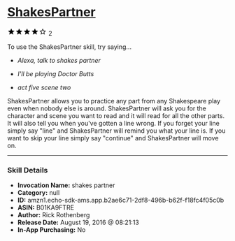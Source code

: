 # [ShakesPartner](http://alexa.amazon.com/#skills/amzn1.echo-sdk-ams.app.b2ae6c71-2df8-496b-b62f-f18fc4f05c0b)
![4 stars](../../images/ic_star_black_18dp_1x.png)![4 stars](../../images/ic_star_black_18dp_1x.png)![4 stars](../../images/ic_star_black_18dp_1x.png)![4 stars](../../images/ic_star_black_18dp_1x.png)![4 stars](../../images/ic_star_border_black_18dp_1x.png) 2

To use the ShakesPartner skill, try saying...

* *Alexa, talk to shakes partner*

* *I'll be playing Doctor Butts*

* *act five scene two*

ShakesPartner allows you to practice any part from any Shakespeare play even when nobody else is around.  ShakesPartner will ask you for the character and scene you want to read and it will read for all the other parts.  It will also tell you when you've gotten a line wrong.  If you forget your line simply say "line" and ShakesPartner will remind you what your line is.  If you want to skip your line simply say "continue" and ShakesPartner will move on.

***

### Skill Details

* **Invocation Name:** shakes partner
* **Category:** null
* **ID:** amzn1.echo-sdk-ams.app.b2ae6c71-2df8-496b-b62f-f18fc4f05c0b
* **ASIN:** B01KA9FTRE
* **Author:** Rick Rothenberg
* **Release Date:** August 19, 2016 @ 08:21:13
* **In-App Purchasing:** No

